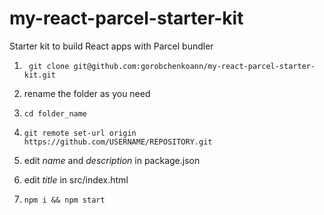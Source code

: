 # my-react-parcel-starter-kit

Starter kit to build React apps with Parcel bundler

1. ``` git clone git@github.com:gorobchenkoann/my-react-parcel-starter-kit.git```

2. rename the folder as you need 

3. ```cd folder_name```

4. ```git remote set-url origin https://github.com/USERNAME/REPOSITORY.git```

5. edit *name* and *description* in package.json

6. edit *title* in src/index.html

7. ```npm i && npm start```
